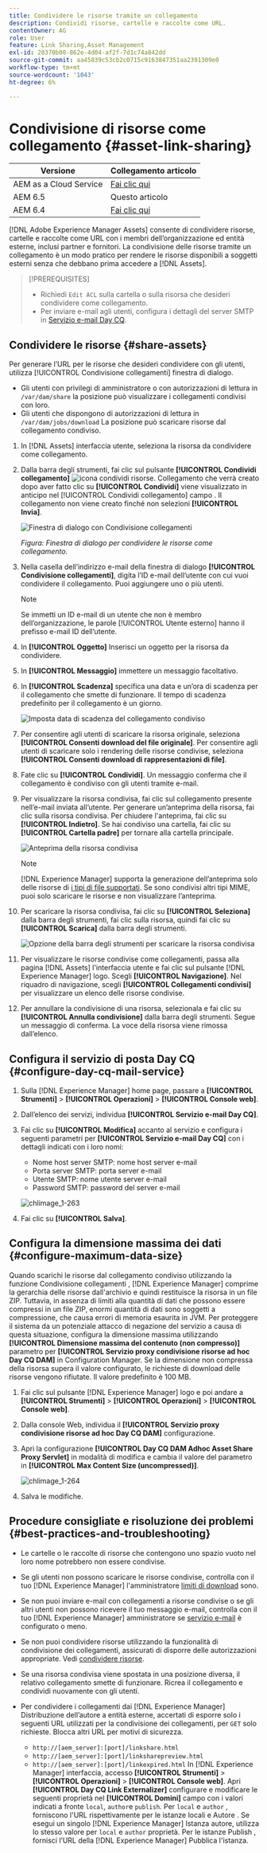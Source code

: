 ```yaml
---
title: Condividere le risorse tramite un collegamento
description: Condividi risorse, cartelle e raccolte come URL.
contentOwner: AG
role: User
feature: Link Sharing,Asset Management
exl-id: 20370b00-862e-4d04-af2f-7d1c74a842dd
source-git-commit: aa45839c53cb2c0715c9163847351aa2391309e0
workflow-type: tm+mt
source-wordcount: '1043'
ht-degree: 6%

---
```


# Condivisione di risorse come collegamento {#asset-link-sharing}

| Versione | Collegamento articolo |
| -------- | ---------------------------- |
| AEM as a Cloud Service | [Fai clic qui](https://experienceleague.adobe.com/docs/experience-manager-cloud-service/content/assets/manage/share-assets.html?lang=en) |
| AEM 6.5 | Questo articolo |
| AEM 6.4 | [Fai clic qui](https://experienceleague.adobe.com/docs/experience-manager-64/assets/administer/link-sharing.html?lang=en) |

[!DNL Adobe Experience Manager Assets] consente di condividere risorse, cartelle e raccolte come URL con i membri dell’organizzazione ed entità esterne, inclusi partner e fornitori. La condivisione delle risorse tramite un collegamento è un modo pratico per rendere le risorse disponibili a soggetti esterni senza che debbano prima accedere a [!DNL Assets].

>[!PREREQUISITES]
>
>* Richiedi `Edit ACL` sulla cartella o sulla risorsa che desideri condividere come collegamento.
>* Per inviare e-mail agli utenti, configura i dettagli del server SMTP in [Servizio e-mail Day CQ](#configmailservice).


## Condividere le risorse {#share-assets}

Per generare l’URL per le risorse che desideri condividere con gli utenti, utilizza [!UICONTROL Condivisione collegamenti] finestra di dialogo.

* Gli utenti con privilegi di amministratore o con autorizzazioni di lettura in `/var/dam/share` la posizione può visualizzare i collegamenti condivisi con loro.
* Gli utenti che dispongono di autorizzazioni di lettura in `/var/dam/jobs/download` La posizione può scaricare risorse dal collegamento condiviso.

1. In [!DNL Assets] interfaccia utente, seleziona la risorsa da condividere come collegamento.

1. Dalla barra degli strumenti, fai clic sul pulsante **[!UICONTROL Condividi collegamento]** ![icona condividi risorse](assets/do-not-localize/assets_share.png). Collegamento che verrà creato dopo aver fatto clic su **[!UICONTROL Condividi]** viene visualizzato in anticipo nel [!UICONTROL Condividi collegamento] campo . Il collegamento non viene creato finché non selezioni **[!UICONTROL Invia]**.

   ![Finestra di dialogo con Condivisione collegamenti](assets/share-assets-as-link.png)

   *Figura: Finestra di dialogo per condividere le risorse come collegamento.*

1. Nella casella dell’indirizzo e-mail della finestra di dialogo **[!UICONTROL Condivisione collegamenti]**, digita l’ID e-mail dell’utente con cui vuoi condividere il collegamento. Puoi aggiungere uno o più utenti.

   >[!NOTE]
   >
   >Se immetti un ID e-mail di un utente che non è membro dell’organizzazione, le parole [!UICONTROL Utente esterno] hanno il prefisso e-mail ID dell’utente.

1. In **[!UICONTROL Oggetto]** Inserisci un oggetto per la risorsa da condividere.

1. In **[!UICONTROL Messaggio]** immettere un messaggio facoltativo.

1. In **[!UICONTROL Scadenza]** specifica una data e un’ora di scadenza per il collegamento che smette di funzionare. Il tempo di scadenza predefinito per il collegamento è un giorno.

   ![Imposta data di scadenza del collegamento condiviso](assets/Set-shared-link-expiration.png)

1. Per consentire agli utenti di scaricare la risorsa originale, seleziona **[!UICONTROL Consenti download del file originale]**. Per consentire agli utenti di scaricare solo i rendering delle risorse condivise, seleziona **[!UICONTROL Consenti download di rappresentazioni di file]**.

1. Fate clic su **[!UICONTROL Condividi]**. Un messaggio conferma che il collegamento è condiviso con gli utenti tramite e-mail.

1. Per visualizzare la risorsa condivisa, fai clic sul collegamento presente nell’e-mail inviata all’utente. Per generare un’anteprima della risorsa, fai clic sulla risorsa condivisa. Per chiudere l&#39;anteprima, fai clic su **[!UICONTROL Indietro]**. Se hai condiviso una cartella, fai clic su **[!UICONTROL Cartella padre]** per tornare alla cartella principale.

   ![Anteprima della risorsa condivisa](assets/chlimage_1-546.png)

   >[!NOTE]
   >
   >[!DNL Experience Manager] supporta la generazione dell’anteprima solo delle risorse di [i tipi di file supportati](/help/assets/assets-formats.md). Se sono condivisi altri tipi MIME, puoi solo scaricare le risorse e non visualizzare l’anteprima.

1. Per scaricare la risorsa condivisa, fai clic su **[!UICONTROL Seleziona]** dalla barra degli strumenti, fai clic sulla risorsa, quindi fai clic su **[!UICONTROL Scarica]** dalla barra degli strumenti.

   ![Opzione della barra degli strumenti per scaricare la risorsa condivisa](assets/chlimage_1-547.png)

1. Per visualizzare le risorse condivise come collegamenti, passa alla pagina [!DNL Assets] l&#39;interfaccia utente e fai clic sul pulsante [!DNL Experience Manager] logo. Scegli **[!UICONTROL Navigazione]**. Nel riquadro di navigazione, scegli **[!UICONTROL Collegamenti condivisi]** per visualizzare un elenco delle risorse condivise.

1. Per annullare la condivisione di una risorsa, selezionala e fai clic su **[!UICONTROL Annulla condivisione]** dalla barra degli strumenti. Segue un messaggio di conferma. La voce della risorsa viene rimossa dall’elenco.

## Configura il servizio di posta Day CQ {#configure-day-cq-mail-service}

1. Sulla [!DNL Experience Manager] home page, passare a **[!UICONTROL Strumenti]** > **[!UICONTROL Operazioni]** > **[!UICONTROL Console web]**.
1. Dall’elenco dei servizi, individua **[!UICONTROL Servizio e-mail Day CQ]**.
1. Fai clic su **[!UICONTROL Modifica]** accanto al servizio e configura i seguenti parametri per **[!UICONTROL Servizio e-mail Day CQ]** con i dettagli indicati con i loro nomi:

   * Nome host server SMTP: nome host server e-mail
   * Porta server SMTP: porta server e-mail
   * Utente SMTP: nome utente server e-mail
   * Password SMTP: password del server e-mail

   ![chlimage_1-263](assets/chlimage_1-548.png)

1. Fai clic su **[!UICONTROL Salva]**.

## Configura la dimensione massima dei dati {#configure-maximum-data-size}

Quando scarichi le risorse dal collegamento condiviso utilizzando la funzione Condivisione collegamenti , [!DNL Experience Manager] comprime la gerarchia delle risorse dall&#39;archivio e quindi restituisce la risorsa in un file ZIP. Tuttavia, in assenza di limiti alla quantità di dati che possono essere compressi in un file ZIP, enormi quantità di dati sono soggetti a compressione, che causa errori di memoria esaurita in JVM. Per proteggere il sistema da un potenziale attacco di negazione del servizio a causa di questa situazione, configura la dimensione massima utilizzando **[!UICONTROL Dimensione massima del contenuto (non compresso)]** parametro per **[!UICONTROL Servizio proxy condivisione risorse ad hoc Day CQ DAM]** in Configuration Manager. Se la dimensione non compressa della risorsa supera il valore configurato, le richieste di download delle risorse vengono rifiutate. Il valore predefinito è 100 MB.

1. Fai clic sul pulsante [!DNL Experience Manager] logo e poi andare a **[!UICONTROL Strumenti]** > **[!UICONTROL Operazioni]** > **[!UICONTROL Console web]**.
1. Dalla console Web, individua il **[!UICONTROL Servizio proxy condivisione risorse ad hoc Day CQ DAM]** configurazione.
1. Apri la configurazione **[!UICONTROL Day CQ DAM Adhoc Asset Share Proxy Servlet]** in modalità di modifica e cambia il valore del parametro in **[!UICONTROL Max Content Size (uncompressed)]**.

   ![chlimage_1-264](assets/chlimage_1-549.png)

1. Salva le modifiche.

## Procedure consigliate e risoluzione dei problemi {#best-practices-and-troubleshooting}

* Le cartelle o le raccolte di risorse che contengono uno spazio vuoto nel loro nome potrebbero non essere condivise.
* Se gli utenti non possono scaricare le risorse condivise, controlla con il tuo [!DNL Experience Manager] l&#39;amministratore [limiti di download](#configure-maximum-data-size) sono.
* Se non puoi inviare e-mail con collegamenti a risorse condivise o se gli altri utenti non possono ricevere il tuo messaggio e-mail, controlla con il tuo [!DNL Experience Manager] amministratore se [servizio e-mail](#configure-day-cq-mail-service) è configurato o meno.
* Se non puoi condividere risorse utilizzando la funzionalità di condivisione dei collegamenti, assicurati di disporre delle autorizzazioni appropriate. Vedi [condividere risorse](#share-assets).
* Se una risorsa condivisa viene spostata in una posizione diversa, il relativo collegamento smette di funzionare. Ricrea il collegamento e condividi nuovamente con gli utenti.

* Per condividere i collegamenti dai [!DNL Experience Manager] Distribuzione dell’autore a entità esterne, accertati di esporre solo i seguenti URL utilizzati per la condivisione dei collegamenti, per `GET` solo richieste. Blocca altri URL per motivi di sicurezza.

   * `http://[aem_server]:[port]/linkshare.html`
   * `http://[aem_server]:[port]/linksharepreview.html`
   * `http://[aem_server]:[port]/linkexpired.html`
   In [!DNL Experience Manager] interfaccia, accesso **[!UICONTROL Strumenti]** > **[!UICONTROL Operazioni]** > **[!UICONTROL Console web]**. Apri **[!UICONTROL Day CQ Link Externalizer]** configurare e modificare le seguenti proprietà nel **[!UICONTROL Domini]** campo con i valori indicati a fronte `local`, `author`e `publish`. Per `local` e `author` , forniscono l&#39;URL rispettivamente per le istanze locali e Autore . Se esegui un singolo [!DNL Experience Manager] Istanza autore, utilizza lo stesso valore per `local` e `author` proprietà. Per le istanze Publish , fornisci l’URL della [!DNL Experience Manager] Pubblica l&#39;istanza.
